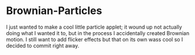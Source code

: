 # Brownian-Particles

I just wanted to make a cool little particle applet; it wound up not actually doing what I wanted it to,
but in the process I accidentally created Brownian motion. I still want to add flicker effects but that 
on its own wass cool so I decided to commit right away.
